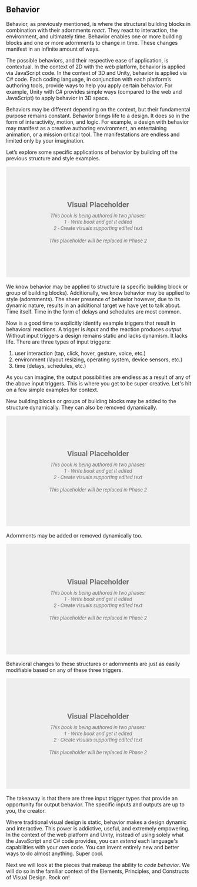 ## Behavior

Behavior, as previously mentioned, is where the structural building blocks in combination with their adornments *react*. They react to interaction, the environment, and ultimately time. Behavior enables one or more building blocks and one or more adornments to change in time. These changes manifest in an infinite amount of ways.

The possible behaviors, and their respective ease of application, is contextual. In the context of 2D with the web platform, behavior is applied via JavaScript code. In the context of 3D and Unity, behavior is applied via C# code. Each coding language, in conjunction with each platform’s authoring tools, provide ways to help you apply certain behavior. For example, Unity with C# provides simple ways (compared to the web and JavaScript) to apply behavior in 3D space.

Behaviors may be different depending on the context, but their fundamental purpose remains constant. Behavior brings life to a design. It does so in the form of interactivity, motion, and logic. For example, a design with behavior may manifest as a creative authoring environment, an entertaining animation, or a mission critical tool. The manifestations are endless and limited only by your imagination.

Let’s explore some specific applications of behavior by building off the previous structure and style examples.

![TODO - (structural, styles, logical)](../assets/img/visual-todo-placeholder.jpg?v1.11 "TODO - (structural, styles, logical)")

We know behavior may be applied to structure (a specific building block or group of building blocks). Additionally, we know behavior may be applied to style (adornments). The sheer presence of behavior however, due to its dynamic nature, results in an additional target we have yet to talk about. Time itself. Time in the form of delays and schedules are most common.

Now is a good time to explicitly identify example triggers that result in behavioral reactions. A trigger is *input* and the reaction produces *output*. Without input triggers a design remains static and lacks dynamism. It lacks life. There are three types of input triggers:

1. user interaction (tap, click, hover, gesture, voice, etc.)
2. environment (layout resizing, operating system, device sensors, etc.)
3. time (delays, schedules, etc.)

As you can imagine, the output possibilities are endless as a result of any of the above input triggers. This is where you get to be super creative. Let's hit on a few simple examples for context.

New building blocks or groups of building blocks may be added to the structure dynamically. They can also be removed dynamically.

![TODO - Structural add/remove](../assets/img/visual-todo-placeholder.jpg?v1.11 "TODO - Structural add/remove")

Adornments may be added or removed dynamically too.

![TODO - Style add/remove](../assets/img/visual-todo-placeholder.jpg?v1.11 "TODO - Style add/remove")

Behavioral changes to these structures or adornments are just as easily modifiable based on any of these three triggers.

![TODO - Behavior change](../assets/img/visual-todo-placeholder.jpg?v1.11 "TODO - Behavior change")

The takeaway is that there are three input trigger types that provide an opportunity for output behavior. The specific inputs and outputs are up to you, the creator.

Where traditional visual design is static, behavior makes a design dynamic and interactive. This power is addictive, useful, and extremely empowering. In the context of the web platform and Unity, instead of using solely what the JavaScript and C# code provides, you can *extend* each language's capabilities with your *own* code. You can invent entirely new and better ways to do almost anything. Super cool.

Next we will look at the pieces that makeup the ability to *code behavior*. We will do so in the familiar context of the Elements, Principles, and Constructs of Visual Design. Rock on!
